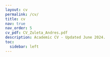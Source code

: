 ```yaml
---
layout: cv
permalink: /cv/
title: cv
nav: true
nav_order: 5
cv_pdf: CV_Zuleta_Andres.pdf
description: Academic CV - Updated June 2024.
toc:
  sidebar: left
---
```

